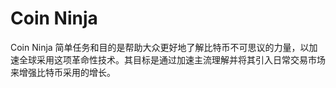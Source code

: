 # Coin Ninja

Coin Ninja 简单任务和目的是帮助大众更好地了解比特币不可思议的力量，以加速全球采用这项革命性技术。其目标是通过加速主流理解并将其引入日常交易市场来增强比特币采用的增长。
